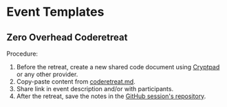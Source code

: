 # Event Templates

## Zero Overhead Coderetreat

Procedure:
1. Before the retreat, create a new shared code document using
   [Cryptpad](https://pads.c3w.at/) or any other provider.
1. Copy-paste content from [coderetreat.md](coderetreat.md).
1. Share link in event description and/or with participants.
1. After the retreat, save the notes in the
   [GitHub session's repository](https://github.com/swkWien/sessions).
